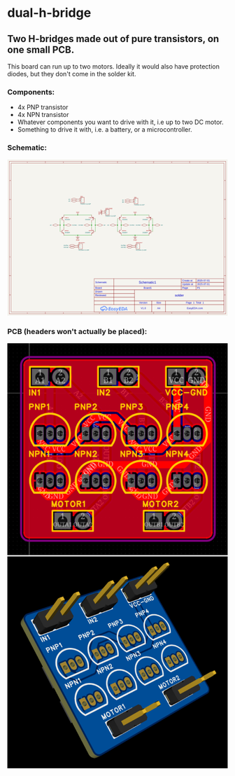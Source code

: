 # dual-h-bridge
## Two H-bridges made out of pure transistors, on one small PCB.


This board can run up to two motors. Ideally it would also have protection diodes, but they don't come in the solder kit.


### Components:
- 4x PNP transistor
- 4x NPN transistor
- Whatever components you want to drive with it, i.e up to two DC motor.
- Something to drive it with, i.e. a battery, or a microcontroller.
### Schematic:
![](images/sch1.png)
### PCB (headers won't actually be placed):
![](images/pcb1.png)
![](images/pcb2.png)
